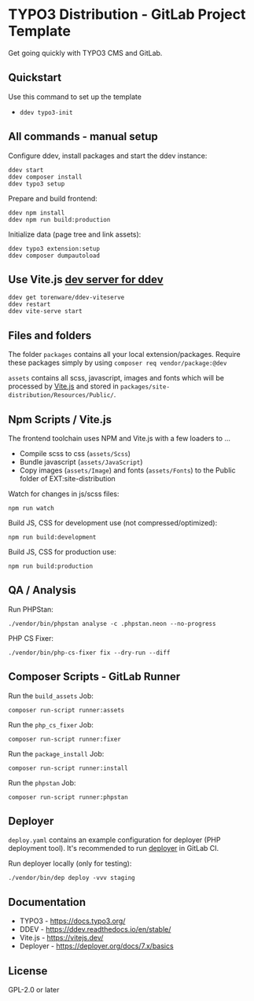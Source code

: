 # TYPO3 Distribution - GitLab Project Template

Get going quickly with TYPO3 CMS and GitLab.

## Quickstart

Use this command to set up the template

 * `ddev typo3-init`

## All commands - manual setup

Configure ddev, install packages and start the ddev instance:

```
ddev start
ddev composer install
ddev typo3 setup
```

Prepare and build frontend:

```
ddev npm install
ddev npm run build:production
```

Initialize data (page tree and link assets):

```
ddev typo3 extension:setup
ddev composer dumpautoload
```

## Use Vite.js [dev server for ddev](https://github.com/torenware/ddev-viteserve#getting-started)

```
ddev get torenware/ddev-viteserve
ddev restart
ddev vite-serve start
```

## Files and folders

The folder `packages` contains all your local extension/packages.
Require these packages simply by using `composer req vendor/package:@dev`

`assets` contains all scss, javascript, images and fonts which will be processed
by [Vite.js](https://vitejs.dev/) and stored in `packages/site-distribution/Resources/Public/`.

## Npm Scripts / Vite.js

The frontend toolchain uses NPM and Vite.js with a few loaders to ...
  * Compile scss to css (`assets/Scss`)
  * Bundle javascript (`assets/JavaScript`)
  * Copy images (`assets/Image`) and fonts (`assets/Fonts`) to the Public folder of EXT:site-distribution

Watch for changes in js/scss files:
```
npm run watch
```

Build JS, CSS for development use (not compressed/optimized):
```
npm run build:development
```

Build JS, CSS for production use:
```
npm run build:production
```

## QA / Analysis

Run PHPStan:
```
./vendor/bin/phpstan analyse -c .phpstan.neon --no-progress
```

PHP CS Fixer:
```
./vendor/bin/php-cs-fixer fix --dry-run --diff
```

## Composer Scripts - GitLab Runner

Run the `build_assets` Job:
```
composer run-script runner:assets
```

Run the `php_cs_fixer` Job:
```
composer run-script runner:fixer
```

Run the `package_install` Job:
```
composer run-script runner:install
```

Run the `phpstan` Job:
```
composer run-script runner:phpstan
```

## Deployer

`deploy.yaml` contains an example configuration for deployer
(PHP deployment tool). It's recommended to run [deployer](https://deployer.org/)
in GitLab CI.

Run deployer locally (only for testing):
```
./vendor/bin/dep deploy -vvv staging
```

## Documentation

  * TYPO3 - https://docs.typo3.org/
  * DDEV - https://ddev.readthedocs.io/en/stable/
  * Vite.js - https://vitejs.dev/
  * Deployer - https://deployer.org/docs/7.x/basics

## License

GPL-2.0 or later
